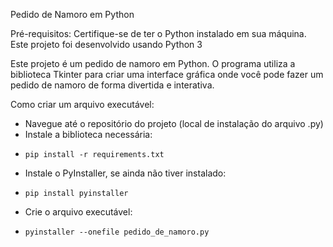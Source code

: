 Pedido de Namoro em Python

Pré-requisitos:
Certifique-se de ter o Python instalado em sua máquina. Este projeto foi desenvolvido usando Python 3

Este projeto é um pedido de namoro em Python. O programa utiliza a biblioteca Tkinter para criar uma interface gráfica onde você pode fazer um pedido de namoro de forma divertida e interativa.

Como criar um arquivo executável: 
- Navegue até o repositório do projeto (local de instalação do arquivo .py)
- Instale a biblioteca necessária:
-     pip install -r requirements.txt
- Instale o PyInstaller, se ainda não tiver instalado:
-     pip install pyinstaller
- Crie o arquivo executável:
-     pyinstaller --onefile pedido_de_namoro.py

